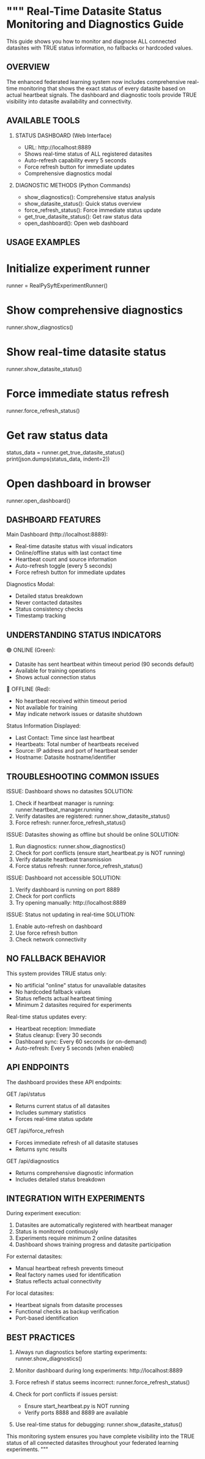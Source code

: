 """
Real-Time Datasite Status Monitoring and Diagnostics Guide
==========================================================

This guide shows you how to monitor and diagnose ALL connected datasites 
with TRUE status information, no fallbacks or hardcoded values.

OVERVIEW
--------
The enhanced federated learning system now includes comprehensive real-time 
monitoring that shows the exact status of every datasite based on actual 
heartbeat signals. The dashboard and diagnostic tools provide TRUE visibility 
into datasite availability and connectivity.

AVAILABLE TOOLS
--------------

1. STATUS DASHBOARD (Web Interface)
   - URL: http://localhost:8889
   - Shows real-time status of ALL registered datasites
   - Auto-refresh capability every 5 seconds
   - Force refresh button for immediate updates
   - Comprehensive diagnostics modal

2. DIAGNOSTIC METHODS (Python Commands)
   - show_diagnostics(): Comprehensive status analysis
   - show_datasite_status(): Quick status overview
   - force_refresh_status(): Force immediate status update
   - get_true_datasite_status(): Get raw status data
   - open_dashboard(): Open web dashboard

USAGE EXAMPLES
--------------

# Initialize experiment runner
runner = RealPySyftExperimentRunner()

# Show comprehensive diagnostics
runner.show_diagnostics()

# Show real-time datasite status
runner.show_datasite_status()

# Force immediate status refresh
runner.force_refresh_status()

# Get raw status data
status_data = runner.get_true_datasite_status()
print(json.dumps(status_data, indent=2))

# Open dashboard in browser
runner.open_dashboard()

DASHBOARD FEATURES
-----------------

Main Dashboard (http://localhost:8889):
- Real-time datasite status with visual indicators
- Online/offline status with last contact time
- Heartbeat count and source information
- Auto-refresh toggle (every 5 seconds)
- Force refresh button for immediate updates

Diagnostics Modal:
- Detailed status breakdown
- Never contacted datasites
- Status consistency checks
- Timestamp tracking

UNDERSTANDING STATUS INDICATORS
------------------------------

🟢 ONLINE (Green):
- Datasite has sent heartbeat within timeout period (90 seconds default)
- Available for training operations
- Shows actual connection status

🔴 OFFLINE (Red):
- No heartbeat received within timeout period
- Not available for training
- May indicate network issues or datasite shutdown

Status Information Displayed:
- Last Contact: Time since last heartbeat
- Heartbeats: Total number of heartbeats received
- Source: IP address and port of heartbeat sender
- Hostname: Datasite hostname/identifier

TROUBLESHOOTING COMMON ISSUES
-----------------------------

ISSUE: Dashboard shows no datasites
SOLUTION:
1. Check if heartbeat manager is running: runner.heartbeat_manager.running
2. Verify datasites are registered: runner.show_datasite_status()
3. Force refresh: runner.force_refresh_status()

ISSUE: Datasites showing as offline but should be online
SOLUTION:
1. Run diagnostics: runner.show_diagnostics()
2. Check for port conflicts (ensure start_heartbeat.py is NOT running)
3. Verify datasite heartbeat transmission
4. Force status refresh: runner.force_refresh_status()

ISSUE: Dashboard not accessible
SOLUTION:
1. Verify dashboard is running on port 8889
2. Check for port conflicts
3. Try opening manually: http://localhost:8889

ISSUE: Status not updating in real-time
SOLUTION:
1. Enable auto-refresh on dashboard
2. Use force refresh button
3. Check network connectivity

NO FALLBACK BEHAVIOR
--------------------

This system provides TRUE status only:
- No artificial "online" status for unavailable datasites
- No hardcoded fallback values
- Status reflects actual heartbeat timing
- Minimum 2 datasites required for experiments

Real-time status updates every:
- Heartbeat reception: Immediate
- Status cleanup: Every 30 seconds
- Dashboard sync: Every 60 seconds (or on-demand)
- Auto-refresh: Every 5 seconds (when enabled)

API ENDPOINTS
------------

The dashboard provides these API endpoints:

GET /api/status
- Returns current status of all datasites
- Includes summary statistics
- Forces real-time status update

GET /api/force_refresh
- Forces immediate refresh of all datasite statuses
- Returns sync results

GET /api/diagnostics
- Returns comprehensive diagnostic information
- Includes detailed status breakdown

INTEGRATION WITH EXPERIMENTS
---------------------------

During experiment execution:
1. Datasites are automatically registered with heartbeat manager
2. Status is monitored continuously
3. Experiments require minimum 2 online datasites
4. Dashboard shows training progress and datasite participation

For external datasites:
- Manual heartbeat refresh prevents timeout
- Real factory names used for identification
- Status reflects actual connectivity

For local datasites:
- Heartbeat signals from datasite processes
- Functional checks as backup verification
- Port-based identification

BEST PRACTICES
--------------

1. Always run diagnostics before starting experiments:
   runner.show_diagnostics()

2. Monitor dashboard during long experiments:
   http://localhost:8889

3. Force refresh if status seems incorrect:
   runner.force_refresh_status()

4. Check for port conflicts if issues persist:
   - Ensure start_heartbeat.py is NOT running
   - Verify ports 8888 and 8889 are available

5. Use real-time status for debugging:
   runner.show_datasite_status()

This monitoring system ensures you have complete visibility into the TRUE 
status of all connected datasites throughout your federated learning experiments.
"""
